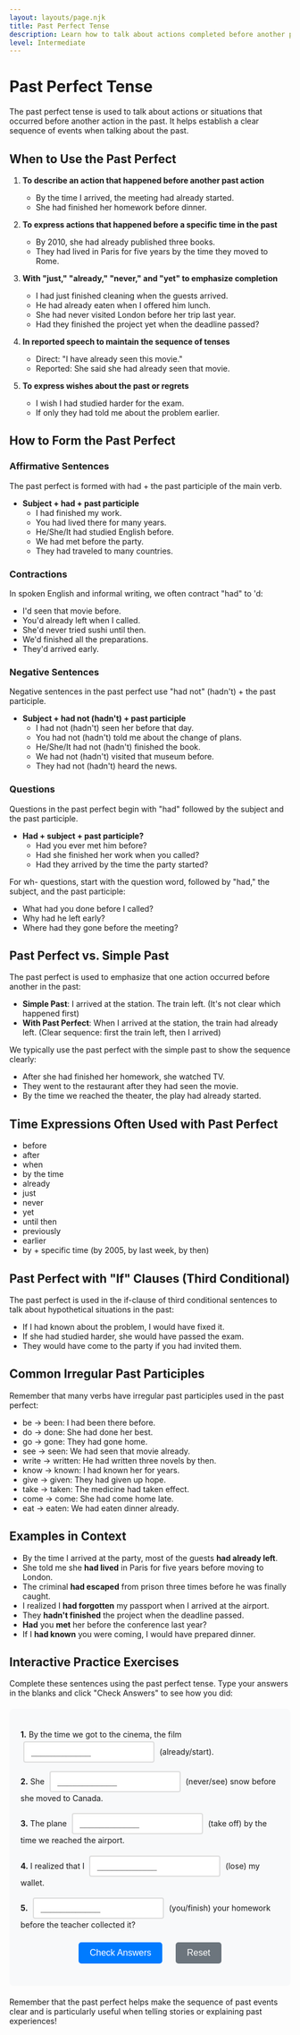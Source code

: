 ```yaml
---
layout: layouts/page.njk
title: Past Perfect Tense
description: Learn how to talk about actions completed before another past action.
level: Intermediate
---
```


# Past Perfect Tense

The past perfect tense is used to talk about actions or situations that occurred before another action in the past. It helps establish a clear sequence of events when talking about the past.

## When to Use the Past Perfect

1. **To describe an action that happened before another past action**
   - By the time I arrived, the meeting had already started.
   - She had finished her homework before dinner.

2. **To express actions that happened before a specific time in the past**
   - By 2010, she had already published three books.
   - They had lived in Paris for five years by the time they moved to Rome.

3. **With "just," "already," "never," and "yet" to emphasize completion**
   - I had just finished cleaning when the guests arrived.
   - He had already eaten when I offered him lunch.
   - She had never visited London before her trip last year.
   - Had they finished the project yet when the deadline passed?

4. **In reported speech to maintain the sequence of tenses**
   - Direct: "I have already seen this movie."
   - Reported: She said she had already seen that movie.

5. **To express wishes about the past or regrets**
   - I wish I had studied harder for the exam.
   - If only they had told me about the problem earlier.

## How to Form the Past Perfect

### Affirmative Sentences

The past perfect is formed with had + the past participle of the main verb.

- **Subject + had + past participle**
  - I had finished my work.
  - You had lived there for many years.
  - He/She/It had studied English before.
  - We had met before the party.
  - They had traveled to many countries.

### Contractions

In spoken English and informal writing, we often contract "had" to 'd:

- I'd seen that movie before.
- You'd already left when I called.
- She'd never tried sushi until then.
- We'd finished all the preparations.
- They'd arrived early.

### Negative Sentences

Negative sentences in the past perfect use "had not" (hadn't) + the past participle.

- **Subject + had not (hadn't) + past participle**
  - I had not (hadn't) seen her before that day.
  - You had not (hadn't) told me about the change of plans.
  - He/She/It had not (hadn't) finished the book.
  - We had not (hadn't) visited that museum before.
  - They had not (hadn't) heard the news.

### Questions

Questions in the past perfect begin with "had" followed by the subject and the past participle.

- **Had + subject + past participle?**
  - Had you ever met him before?
  - Had she finished her work when you called?
  - Had they arrived by the time the party started?

For wh- questions, start with the question word, followed by "had," the subject, and the past participle:

- What had you done before I called?
- Why had he left early?
- Where had they gone before the meeting?

## Past Perfect vs. Simple Past

The past perfect is used to emphasize that one action occurred before another in the past:

- **Simple Past**: I arrived at the station. The train left. (It's not clear which happened first)
- **With Past Perfect**: When I arrived at the station, the train had already left. (Clear sequence: first the train left, then I arrived)

We typically use the past perfect with the simple past to show the sequence clearly:

- After she had finished her homework, she watched TV.
- They went to the restaurant after they had seen the movie.
- By the time we reached the theater, the play had already started.

## Time Expressions Often Used with Past Perfect

- before
- after
- when
- by the time
- already
- just
- never
- yet
- until then
- previously
- earlier
- by + specific time (by 2005, by last week, by then)

## Past Perfect with "If" Clauses (Third Conditional)

The past perfect is used in the if-clause of third conditional sentences to talk about hypothetical situations in the past:

- If I had known about the problem, I would have fixed it.
- If she had studied harder, she would have passed the exam.
- They would have come to the party if you had invited them.

## Common Irregular Past Participles

Remember that many verbs have irregular past participles used in the past perfect:

- be → been: I had been there before.
- do → done: She had done her best.
- go → gone: They had gone home.
- see → seen: We had seen that movie already.
- write → written: He had written three novels by then.
- know → known: I had known her for years.
- give → given: They had given up hope.
- take → taken: The medicine had taken effect.
- come → come: She had come home late.
- eat → eaten: We had eaten dinner already.

## Examples in Context

- By the time I arrived at the party, most of the guests **had already left**.
- She told me she **had lived** in Paris for five years before moving to London.
- The criminal **had escaped** from prison three times before he was finally caught.
- I realized I **had forgotten** my passport when I arrived at the airport.
- They **hadn't finished** the project when the deadline passed.
- **Had** you **met** her before the conference last year?
- If I **had known** you were coming, I would have prepared dinner.

## Interactive Practice Exercises

Complete these sentences using the past perfect tense. Type your answers in the blanks and click "Check Answers" to see how you did:

<div class="interactive-exercise">
  <div class="exercise-item">
    <p><strong>1.</strong> By the time we got to the cinema, the film <input type="text" class="fill-blank" data-answer="had already started" placeholder="____________"> (already/start).</p>
  </div>
  
  <div class="exercise-item">
    <p><strong>2.</strong> She <input type="text" class="fill-blank" data-answer="had never seen" placeholder="____________"> (never/see) snow before she moved to Canada.</p>
  </div>
  
  <div class="exercise-item">
    <p><strong>3.</strong> The plane <input type="text" class="fill-blank" data-answer="had taken off" placeholder="____________"> (take off) by the time we reached the airport.</p>
  </div>
  
  <div class="exercise-item">
    <p><strong>4.</strong> I realized that I <input type="text" class="fill-blank" data-answer="had lost" placeholder="____________"> (lose) my wallet.</p>
  </div>
  
  <div class="exercise-item">
    <p><strong>5.</strong> <input type="text" class="fill-blank" data-answer="Had you finished" placeholder="____________"> (you/finish) your homework before the teacher collected it?</p>
  </div>
  
  <div class="exercise-controls">
    <button onclick="checkAnswers()" class="check-btn">Check Answers</button>
    <button onclick="resetExercise()" class="reset-btn">Reset</button>
  </div>
  
  <div id="results" class="results-section" style="display: none;">
    <h4>Results:</h4>
    <p id="score"></p>
    <div id="feedback"></div>
  </div>
</div>

<script>
function checkAnswers() {
  const inputs = document.querySelectorAll('.fill-blank');
  const resultsDiv = document.getElementById('results');
  const scoreP = document.getElementById('score');
  const feedbackDiv = document.getElementById('feedback');
  
  let correct = 0;
  let total = inputs.length;
  let feedback = '';
  
  inputs.forEach((input, index) => {
    const userAnswer = input.value.trim().toLowerCase();
    const correctAnswer = input.dataset.answer.toLowerCase();
    
    // Remove previous styling
    input.classList.remove('correct', 'incorrect');
    
    if (userAnswer === correctAnswer) {
      input.classList.add('correct');
      correct++;
    } else {
      input.classList.add('incorrect');
      feedback += `<p><strong>Question ${index + 1}:</strong> Your answer: "${input.value}" | Correct answer: "${input.dataset.answer}"</p>`;
    }
  });
  
  // Show results
  resultsDiv.style.display = 'block';
  scoreP.textContent = `Score: ${correct}/${total} (${Math.round(correct/total*100)}%)`;
  
  if (correct === total) {
    feedbackDiv.innerHTML = '<p style="color: green; font-weight: bold;">Excellent! All answers are correct! 🎉</p>';
  } else {
    feedbackDiv.innerHTML = feedback;
  }
}

function resetExercise() {
  const inputs = document.querySelectorAll('.fill-blank');
  const resultsDiv = document.getElementById('results');
  
  inputs.forEach(input => {
    input.value = '';
    input.classList.remove('correct', 'incorrect');
  });
  
  resultsDiv.style.display = 'none';
}
</script>

<style>
.interactive-exercise {
  background: #f8f9fa;
  padding: 20px;
  border-radius: 8px;
  margin: 20px 0;
}

.exercise-item {
  margin: 15px 0;
  line-height: 1.6;
}

.fill-blank {
  border: 2px solid #ddd;
  padding: 8px 12px;
  border-radius: 4px;
  font-size: 16px;
  min-width: 120px;
  margin: 0 5px;
  transition: border-color 0.3s;
}

.fill-blank:focus {
  outline: none;
  border-color: #007bff;
}

.fill-blank.correct {
  border-color: #28a745;
  background-color: #d4edda;
}

.fill-blank.incorrect {
  border-color: #dc3545;
  background-color: #f8d7da;
}

.exercise-controls {
  margin: 20px 0;
  text-align: center;
}

.check-btn, .reset-btn {
  background: #007bff;
  color: white;
  border: none;
  padding: 10px 20px;
  border-radius: 5px;
  cursor: pointer;
  margin: 0 10px;
  font-size: 16px;
  transition: background-color 0.3s;
}

.check-btn:hover {
  background: #0056b3;
}

.reset-btn {
  background: #6c757d;
}

.reset-btn:hover {
  background: #5a6268;
}

.results-section {
  margin-top: 20px;
  padding: 15px;
  background: white;
  border-radius: 5px;
  border-left: 4px solid #007bff;
}

#feedback p {
  margin: 5px 0;
  padding: 5px;
  background: #fff3cd;
  border: 1px solid #ffeaa7;
  border-radius: 3px;
}
</style>

Remember that the past perfect helps make the sequence of past events clear and is particularly useful when telling stories or explaining past experiences!